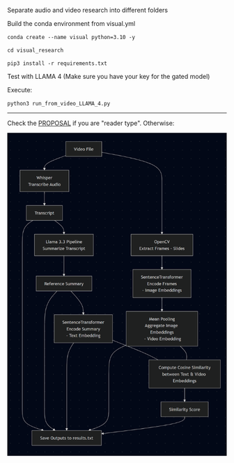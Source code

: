 Separate audio and video research into different folders

Build the conda environment from visual.yml 

```
conda create --name visual python=3.10 -y
```

```
cd visual_research
```

```
pip3 install -r requirements.txt
```

Test with LLAMA 4 (Make sure you have your key for the gated model)

Execute:

```
python3 run_from_video_LLAMA_4.py
```

----------------

Check the [PROPOSAL](./Proposal.md) if you are "reader type". Otherwise:

![Diagram](./images/Proposal_diagram.png)